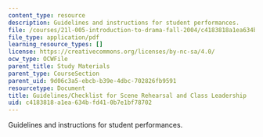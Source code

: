 ```yaml
---
content_type: resource
description: Guidelines and instructions for student performances.
file: /courses/21l-005-introduction-to-drama-fall-2004/c4183818a1ea634bfd410b7e1bf78702_reha_guidelines.pdf
file_type: application/pdf
learning_resource_types: []
license: https://creativecommons.org/licenses/by-nc-sa/4.0/
ocw_type: OCWFile
parent_title: Study Materials
parent_type: CourseSection
parent_uid: 9d06c3a5-ebcb-b39e-4dbc-702826fb9591
resourcetype: Document
title: Guidelines/Checklist for Scene Rehearsal and Class Leadership
uid: c4183818-a1ea-634b-fd41-0b7e1bf78702
---
```

Guidelines and instructions for student performances.